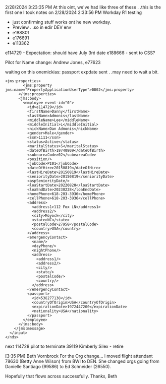 2/28/2024 3:23:35 PM
At this oint, we've had like three of these . .this is the first one I took notes on 2/28/2024 2:33:56 PM
Workday R1 testing
 - just confirming stuff works ont he new workday.
 - Preview . .so in edir DEV env
 - e188801
 - e176691
 - e113362


e114729 - Expectation: should have July 3rd date
e188666 - sent to CSS?


Pilot for Name change: Andrew Jones, e77623


waiting on this onemickias: passport expdate sent . .may need to wait a bit.

```
<jms:properties>
        <jms:property jms:name="PropertyApplicationUserType">0002</jms:property>
      </jms:properties>
      <jms:body>
        <employee event-id="0">
          <id>e114729</id>
          <firstName>Danny</firstName>
          <lastName>Admonis</lastName>
          <middleName>Lee</middleName>
          <middleInitial>L</middleInitial>
          <nickName>Dan Admonis</nickName>
          <gender>Male</gender>
          <ssn>1111</ssn>
          <status>Active</status>
          <maritalStatus>S</maritalStatus>
          <dateOfBirth>19740809</dateOfBirth>
          <subeareaCode>02</subeareaCode>
          <position/>
          <jobCode>PI01</jobCode>
          <dateOfHire>20150819</dateOfHire>
          <lastHireDate>20150819</lastHireDate>
          <seniorityDate>20150819</seniorityDate>
          <aspSeniorityDate/>
          <loaStartDate>20220820</loaStartDate>
          <loaEndDate>20230228</loaEndDate>
          <homePhone>618-203-3936</homePhone>
          <cellPhone>618-203-3936</cellPhone>
          <address>
            <address1>112 Fox LN</address1>
            <address2/>
            <city>Moyock</city>
            <state>NC</state>
            <postalCode>27958</postalCode>
            <country>USA</country>
          </address>
          <emergencyContact>
            <name/>
            <dayPhone/>
            <nightPhone/>
            <address>
              <address1/>
              <address2/>
              <city/>
              <state/>
              <postalCode/>
              <country/>
            </address>
          </emergencyContact>
          <passport>
            <id>538277138</id>
            <countryOfOrigin>USA</countryOfOrigin>
            <expirationDate>1972447200</expirationDate>
            <nationality>USA</nationality>
          </passport>
        </employee>
      </jms:body>
    </jms:message>
  </input>
</nds>

```
next
114728 pilot to terminate
39119 Kimberly Silex - retire



[3:35 PM] Beth Vornbrock
For the Org change... I moved flight attendant 78630 (Betty Anne Wilson) from BWI to DEN.
She changed orgs going from Danielle Santiago (99586) to Ed Schneider (26550).

Hopefully that flows across successfully.
Thanks,
Beth


